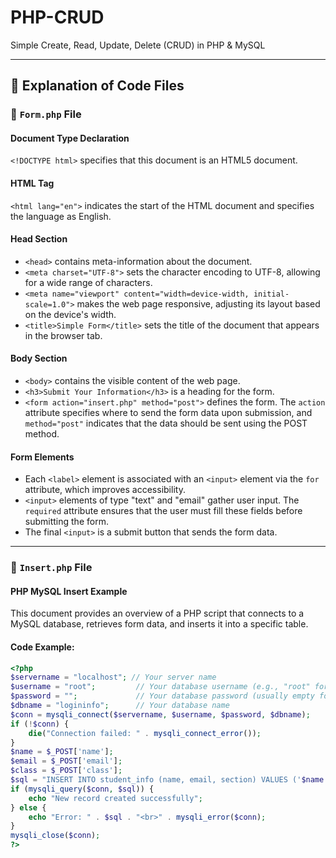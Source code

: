 # PHP-CRUD
Simple Create, Read, Update, Delete (CRUD) in PHP & MySQL

---

## 📝 Explanation of Code Files

### 📝 `Form.php` File

#### Document Type Declaration
`<!DOCTYPE html>` specifies that this document is an HTML5 document.

#### HTML Tag
`<html lang="en">` indicates the start of the HTML document and specifies the language as English.

#### Head Section
- `<head>` contains meta-information about the document.
- `<meta charset="UTF-8">` sets the character encoding to UTF-8, allowing for a wide range of characters.
- `<meta name="viewport" content="width=device-width, initial-scale=1.0">` makes the web page responsive, adjusting its layout based on the device's width.
- `<title>Simple Form</title>` sets the title of the document that appears in the browser tab.

#### Body Section
- `<body>` contains the visible content of the web page.
- `<h3>Submit Your Information</h3>` is a heading for the form.
- `<form action="insert.php" method="post">` defines the form. The `action` attribute specifies where to send the form data upon submission, and `method="post"` indicates that the data should be sent using the POST method.

#### Form Elements
- Each `<label>` element is associated with an `<input>` element via the `for` attribute, which improves accessibility.
- `<input>` elements of type "text" and "email" gather user input. The `required` attribute ensures that the user must fill these fields before submitting the form.
- The final `<input>` is a submit button that sends the form data.

---

### 📝 `Insert.php` File

#### PHP MySQL Insert Example

This document provides an overview of a PHP script that connects to a MySQL database, retrieves form data, and inserts it into a specific table.

#### Code Example:

```php
<?php
$servername = "localhost"; // Your server name
$username = "root";         // Your database username (e.g., "root" for XAMPP)
$password = "";             // Your database password (usually empty for XAMPP)
$dbname = "logininfo";      // Your database name
$conn = mysqli_connect($servername, $username, $password, $dbname);
if (!$conn) {
    die("Connection failed: " . mysqli_connect_error());
}
$name = $_POST['name'];
$email = $_POST['email'];
$class = $_POST['class'];
$sql = "INSERT INTO student_info (name, email, section) VALUES ('$name', '$email', '$class')";
if (mysqli_query($conn, $sql)) {
    echo "New record created successfully";
} else {
    echo "Error: " . $sql . "<br>" . mysqli_error($conn);
}
mysqli_close($conn);
?>


